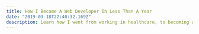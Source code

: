 ```yaml
---
title: How I Became A Web Developer In Less Than A Year
date: "2019-03-18T22:40:32.169Z"
description: Learn how I went from working in healthcare, to becoming a Software Engineer in less than a year.
---
```


